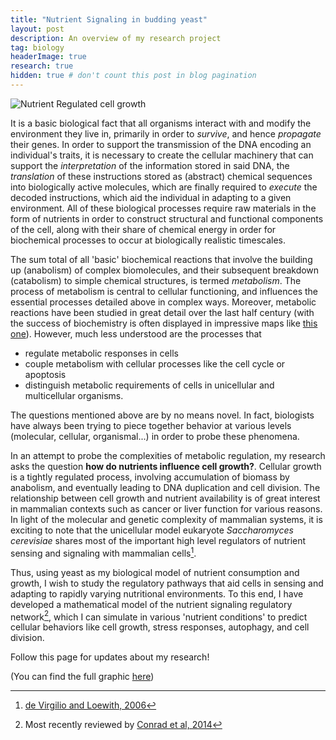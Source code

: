 ```yaml
---
title: "Nutrient Signaling in budding yeast"
layout: post
description: An overview of my research project
tag: biology
headerImage: true
research: true
hidden: true # don't count this post in blog pagination
---
```


![Nutrient Regulated cell growth](https://www.dropbox.com/s/t3panfkpb5w0tzf/nutrien-signaling-in-yeast-illustration.png?raw=1)

It is a basic biological fact that all organisms interact with and modify the environment they live in, primarily in order to *survive*, and hence *propagate* their genes. In order to support the transmission of the DNA encoding an individual's traits, it is necessary to create the cellular machinery that can support the *interpretation* of the information stored in said DNA, the *translation* of these instructions stored as (abstract) chemical sequences into biologically active molecules, which are finally required to *execute* the decoded instructions, which aid the individual in adapting to a given environment. All of these biological processes require raw materials in the form of nutrients in order to construct structural and functional components of the cell, along with their share of chemical energy in order for biochemical processes to occur at biologically realistic timescales.

The sum total of all 'basic' biochemical reactions that involve the building up (anabolism) of complex biomolecules, and their subsequent breakdown (catabolism) to simple chemical structures, is termed *metabolism*. The process of metabolism is central to cellular functioning, and influences the essential processes detailed above in complex ways. Moreover, metabolic reactions have been studied in great detail over the last half century (with the success of biochemistry is often displayed in impressive maps like [this one](http://www.genome.jp/kegg-bin/show_pathway?map01100)). However, much less understood are the processes that

- regulate metabolic responses in cells
- couple metabolism with cellular processes like the cell cycle or apoptosis
- distinguish metabolic requirements of cells in unicellular and multicellular organisms.

The questions mentioned above are by no means novel. In fact, biologists have always been trying to piece together behavior at various levels (molecular, cellular, organismal...) in order to probe these phenomena.

In an attempt to probe the complexities of metabolic regulation, my research asks the question **how do nutrients influence cell growth?**. Cellular growth is a tightly regulated process, involving accumulation of biomass by anabolism, and eventually leading to DNA duplication and cell division. The relationship between cell growth and nutrient availability is of great interest in mammalian contexts such as cancer or liver function for various reasons. In light of the molecular and genetic complexity of mammalian systems, it is exciting to note that the unicellular model eukaryote *Saccharomyces cerevisiae* shares most of the important high level regulators of nutrient sensing and signaling with mammalian cells[^1].

Thus, using yeast as my biological model of nutrient consumption and growth, I wish to study the regulatory pathways that aid cells in sensing and adapting to rapidly varying nutritional environments. To this end, I have developed a mathematical model of the nutrient signaling regulatory network[^2], which I can simulate in various 'nutrient conditions' to predict cellular behaviors like cell growth, stress responses, autophagy, and cell division.

Follow this page for updates about my research!

(You can find the full graphic [here](https://www.dropbox.com/s/t3panfkpb5w0tzf/nutrien-signaling-in-yeast-illustration.png?raw=1))

[^1]: [de Virgilio and Loewith, 2006](http://dx.doi.org/10.1016/j.biocel.2006.02.013)
[^2]: Most recently reviewed by [Conrad et al, 2014](http://dx.doi.org/10.1111/1574-6976.12065)
